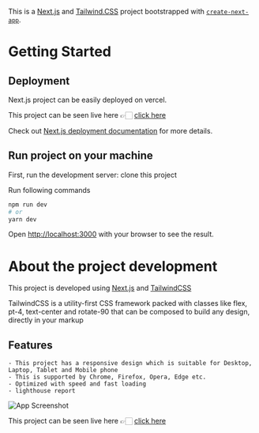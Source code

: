 This is a [Next.js](https://nextjs.org/) and [Tailwind.CSS](https://tailwindcss.com/docs/guides/nextjs) project bootstrapped with [`create-next-app`](https://github.com/vercel/next.js/tree/canary/packages/create-next-app).

# Getting Started

## Deployment

Next.js project can be easily deployed on vercel.

This project can be seen live here 👉🏻 [click here](https://greedygame-assignment.vercel.app/)

Check out [Next.js deployment documentation](https://nextjs.org/docs/deployment) for more details.

## Run project on your machine 

First, run the development server:
clone this project

Run following commands
```bash
npm run dev
# or
yarn dev
```

Open [http://localhost:3000](http://localhost:3000) with your browser to see the result.

# About the project development

This project is developed using [Next.js](https://nextjs.org/docs) 
and [TailwindCSS](https://tailwindcss.com/docs/guides/nextjs)

TailwindCSS is a utility-first CSS framework packed with classes like flex, pt-4, text-center and rotate-90 that can be composed to build any design, directly in your markup

## Features 

    - This project has a responsive design which is suitable for Desktop, Laptop, Tablet and Mobile phone
    - This is supported by Chrome, Firefox, Opera, Edge etc.
    - Optimized with speed and fast loading
    - lighthouse report
   
![App Screenshot]([https://drive.google.com/file/d/15jrBH-Xtg6AD4d6TRb9bTKnacybS3svK/view?usp=sharing](https://lh3.googleusercontent.com/drive-viewer/AJc5JmQ5kjL81MAOYtoHmNyXJqn8F1rbuUtBGllXn_7HQem8C2nKBysudnNbw6fLd7JVSZ8iASdB0j0=w1782-h988))

This project can be seen live here 👉🏻 [click here](https://greedygame-assignment.vercel.app/)
